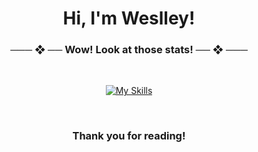 <h1 align="center">Hi, I'm Weslley!</h1>

<div align="center">
  
<div align="center">
<h3>─── ❖ ── Wow! Look at those stats! ── ❖ ───</h3>
<br>

[![My Skills](https://skillicons.dev/icons?i=py,html,css,git,github,vscode&perline=14)](https://github.com/alinesete)

<br>
  
<h3> Thank you for reading! </h3>

</div>
